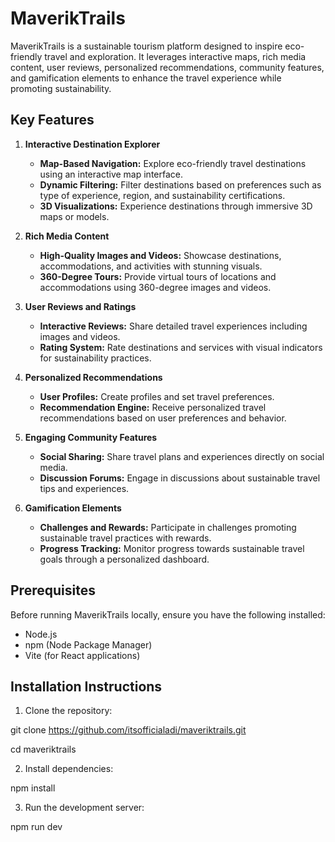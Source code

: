 # MaverikTrails

MaverikTrails is a sustainable tourism platform designed to inspire eco-friendly travel and exploration. It leverages interactive maps, rich media content, user reviews, personalized recommendations, community features, and gamification elements to enhance the travel experience while promoting sustainability.

## Key Features

1. **Interactive Destination Explorer**

   - **Map-Based Navigation:** Explore eco-friendly travel destinations using an interactive map interface.
   - **Dynamic Filtering:** Filter destinations based on preferences such as type of experience, region, and sustainability certifications.
   - **3D Visualizations:** Experience destinations through immersive 3D maps or models.

2. **Rich Media Content**

   - **High-Quality Images and Videos:** Showcase destinations, accommodations, and activities with stunning visuals.
   - **360-Degree Tours:** Provide virtual tours of locations and accommodations using 360-degree images and videos.

3. **User Reviews and Ratings**

   - **Interactive Reviews:** Share detailed travel experiences including images and videos.
   - **Rating System:** Rate destinations and services with visual indicators for sustainability practices.

4. **Personalized Recommendations**

   - **User Profiles:** Create profiles and set travel preferences.
   - **Recommendation Engine:** Receive personalized travel recommendations based on user preferences and behavior.

5. **Engaging Community Features**

   - **Social Sharing:** Share travel plans and experiences directly on social media.
   - **Discussion Forums:** Engage in discussions about sustainable travel tips and experiences.

6. **Gamification Elements**
   - **Challenges and Rewards:** Participate in challenges promoting sustainable travel practices with rewards.
   - **Progress Tracking:** Monitor progress towards sustainable travel goals through a personalized dashboard.

## Prerequisites

Before running MaverikTrails locally, ensure you have the following installed:

- Node.js
- npm (Node Package Manager)
- Vite (for React applications)

## Installation Instructions

1. Clone the repository:

git clone https://github.com/itsofficialadi/maveriktrails.git

cd maveriktrails

2. Install dependencies:

npm install

3. Run the development server:

npm run dev
